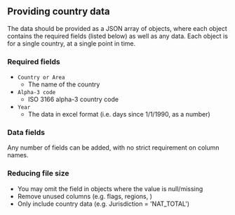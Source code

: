 ## Providing country data

The data should be provided as a JSON array of objects, where each object contains the required fields (listed below) as well as any data. Each object is for a single country, at a single point in time.

### Required fields

-   `Country or Area`
    -   The name of the country
-   `Alpha-3 code`
    -   ISO 3166 alpha-3 country code
-   `Year`
    -   The data in excel format (i.e. days since 1/1/1990, as a number)

### Data fields

Any number of fields can be added, with no strict requirement on column names.

### Reducing file size

-   You may omit the field in objects where the value is null/missing
-   Remove unused columns (e.g. flags, regions, )
-   Only include country data (e.g. Jurisdiction = 'NAT_TOTAL')
